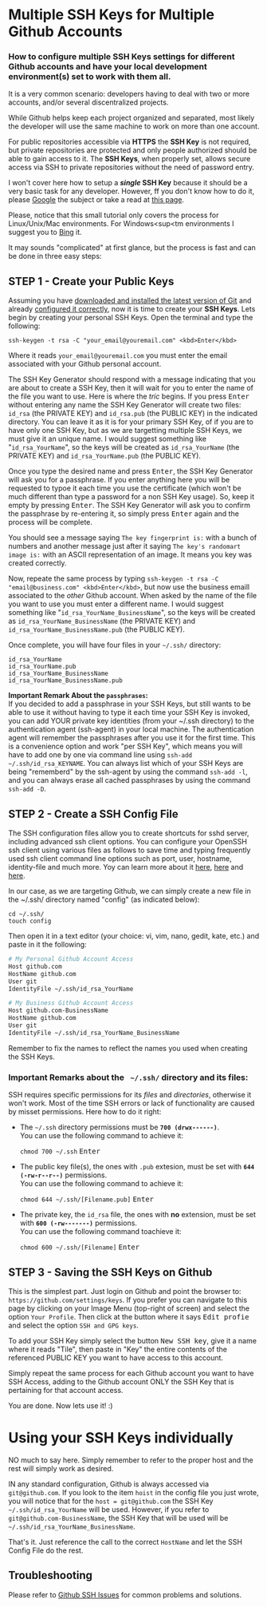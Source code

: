 # Multiple SSH Keys for Multiple Github Accounts
### How to configure multiple SSH Keys settings for different Github accounts and have your local development environment(s) set to work with them all.

It is a very common scenario: developers having to deal with two or more accounts, and/or several discentralized projects.

While Github helps keep each project organized and separated, most likely the developer will use the same machine to work on more than one account. 

For public repositories accessible via **HTTPS** the **SSH Key** is not required, but private repositories are protected and only people authorized should be able to gain access to it. The **SSH Keys**, when properly set, allows secure access via SSH to private repositories without the need of password entry. 

I won't cover here how to setup a **_single_ SSH Key** because it should be a very basic task for any developer. However, ff you don't know how to do it, please <a href="http://www.google.com" target="_blank">Google</a> the subject or take a read at <a href="https://help.github.com/articles/generating-a-new-ssh-key-and-adding-it-to-the-ssh-agent/" target="_blank">this page</a>. 

Please, notice that this small tutorial only covers the process for Linux/Unix/Mac environments. For Windows<sup<tm</sup> environments I suggest you to <a href="http://www.bing.com/search?q=Setting+up+Git+and+GitHub+for+development+on+Windows&go=Submit&qs=n&form=QBLH&pq=setting+up+git+and+github+for+development+on+windows&sc=0-52&sp=-1&sk=&cvid=FC7B8D05F6D64B4D8B3B487FC862CD24" target="_blank">Bing</a> it.

It may sounds "complicated" at first glance, but the process is fast and can be done in three easy steps:


STEP 1 - Create your Public Keys
---------------------------------

Assuming you have <a href="https://git-scm.com/downloads" target="_blank">downloaded and installed the latest version of Git</a> and already <a href="https://git-scm.com/book/uz/v2/Customizing-Git-Git-Configuration#_git_config" target="_blank">configured it correctly</a>, now it is time to create your **SSH Keys**. Lets begin by creating your personal SSH Keys. Open the terminal and type the following: 

```shell
ssh-keygen -t rsa -C "your_email@youremail.com" <kbd>Enter</kbd>
```
Where it reads `your_email@youremail.com` you must enter the email associated with your Github personal account.

The SSH Key Generator should respond with a message indicating that you are about to create a SSH Key, then it will wait for you to enter the name of the file you want to use. Here is where the _tric_ begins. If you press <kbd>Enter</kbd> without entering any name the SSH Key Generator will create two files: `id_rsa` (the PRIVATE KEY) and `id_rsa.pub` (the PUBLIC KEY) in the indicated directory. You can leave it as it is for your primary SSH Key, of if you are to have only one SSH Key, but as we are targetting multiple SSH Keys, we must give it an unique name. I would suggest something like "`id_rsa_YourName`", so the keys will be created as `id_rsa_YourName` (the PRIVATE KEY) and `id_rsa_YourName.pub` (the PUBLIC KEY).

Once you type the desired name and press <kbd>Enter</kbd>, the SSH Key Generator will ask you for a passphrase. If you enter anything here you will be requested to typoe it each time you use the certificate (which won't be much different than type a password for a non SSH Key usage). So, keep it empty by pressing <kbd>Enter</kbd>. The SSH Key Generator will ask you to confirm the passphrase by re-entering it, so simply press <kbd>Enter</kbd> again and the process will be complete.

You should see a message saying `The key fingerprint is:` with a bunch of numbers and another message just after it saying `The key's randomart image is:` with an ASCII representation of an image. It means you key was created correctly.

Now, repeate the same process by typing `ssh-keygen -t rsa -C "email@business.com" <kbd>Enter</kbd>`, but now use the business emaill associated to the _other_ Github account. When asked by the name of the file you want to use you must enter a different name. I would suggest something like "`id_rsa_YourName_BusinessName`", so the keys will be created as `id_rsa_YourName_BusinessName` (the PRIVATE KEY) and `id_rsa_YourName_BusinessName.pub` (the PUBLIC KEY).

Once complete, you will have four files in your `~/.ssh/` directory:

```
id_rsa_YourName
id_rsa_YourName.pub
id_rsa_YourName_BusinessName
id_rsa_YourName_BusinessName.pub
```

**Important Remark About the `passphrases`:**  
If you decided to add a passphrase in your SSH Keys, but still wants to be able to use it without having to type it each time your SSH Key is invoked, you can add YOUR private key identities (from your ~/.ssh directory) to the authentication agent (ssh-agent) in your local machine. The authentication agent will remember the passphrases after you use it for the first time. This is a convenience option and work "per SSH Key", which means you will have to add one by one via command line using `ssh-add ~/.ssh/id_rsa_KEYNAME`. You can always list which of your SSH Keys are being "rememberd" by the ssh-agent by using the command `ssh-add -l`, and you can always erase all cached passphrases by using the command `ssh-add -D`.


STEP 2 - Create a SSH Config File
---------------------------------

The SSH configuration files allow you to create shortcuts for sshd server, including advanced ssh client options. You can configure your OpenSSH ssh client using various files as follows to save time and typing frequently used ssh client command line options such as port, user, hostname, identity-file and much more. Yoy can learn more about it <a href="http://www.cyberciti.biz/faq/create-ssh-config-file-on-linux-unix/" target="_blank">here</a>, <a href="https://sanctum.geek.nz/arabesque/uses-for-ssh-config/" target="_blank">here</a> and <a href="http://linux.die.net/man/5/ssh_config" target="_blank">here</a>.

In our case, as we are targeting Github, we can simply create a new file in the ~/.ssh/ directory named "config" (as indicated below):

```shell
cd ~/.ssh/
touch config
```

Then open it in a text editor (your choice: vi, vim, nano, gedit, kate, etc.) and paste in it the following:

```bash
# My Personal Github Account Access
Host github.com
HostName github.com
User git
IdentityFile ~/.ssh/id_rsa_YourName

# My Business Github Account Access
Host github.com-BusinessName
HostName github.com
User git
IdentityFile ~/.ssh/id_rsa_YourName_BusinessName
```

Remember to fix the names to reflect the names you used when creating the SSH Keys.

### Important Remarks about the ` ~/.ssh/` directory and its files:

SSH requires specific permissions for its _files_ and _directories_, otherwise it won't work. Most of the time SSH errors or lack of functionality are caused by misset permissions. Here how to do it right:

- The `~/.ssh` directory permissions must be **`700 (drwx------)`**.  
  You can use the following command to achieve it:
  
  `chmod 700 ~/.ssh` <kbd>Enter</kbd>
  
- The public key file(s), the ones with `.pub` extesion, must be set with **`644 (-rw-r--r--)`** permissions.  
  You can use the following command to achieve it:
  
  `chmod 644 ~/.ssh/[Filename.pub]` <kbd>Enter</kbd>
  
- The private key, the `id_rsa` file, the ones with **no** extension, must be set with **`600 (-rw-------)`** permissions.  
  You can use the following command toachieve it:
  
  `chmod 600 ~/.ssh/[Filename]` <kbd>Enter</kbd>
  


STEP 3 - Saving the SSH Keys on Github
--------------------------------------

This is the simplest part. Just login on Github and point the browser to: `https://github.com/settings/keys`. If you prefer you can navigate to this page by clicking on your Image Menu (top-right of screen) and select the option `Your Profile`. Then click at the button where it says <kbd>Edit profie</kbd> and select the option `SSH and GPG keys`. 

To add your SSH Key simply select the button <kbd>New SSH key</kbd>, give it a name where it reads "Tile", then paste in "Key" the entire contents of the referenced PUBLIC KEY you want to have access to this account.

Simply repeat the same process for each Github account you want to have SSH Access, adding to the Github account ONLY the SSH Key that is pertaining for that account access.

You are done. Now lets use it! :)


Using your SSH Keys individually
================================

NO much to say here. Simply remember to refer to the proper host and the rest will simply work as desired. 

IN any standard configuration, Github is always accessed via `git@github.com`. If you look to the item `hoist` in the config file you just wrote, you will notice that for the `host = git@github.com` the SSH Key `~/.ssh/id_rsa_YourName` will be used. However, if you refer to `git@github.com-BusinessName`, the SSH Key that will be used will be `~/.ssh/id_rsa_YourName_BusinessName`.

That's it. Just reference the call to the correct `HostName` and let the SSH Config File do the rest.


Troubleshooting
---------------
Please refer to [Github SSH Issues](http://help.github.com/ssh-issues/) for common problems and solutions.

